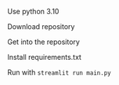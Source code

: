Use python 3.10

Download repository

Get into the repository

Install requirements.txt

Run with ``streamlit run main.py``
